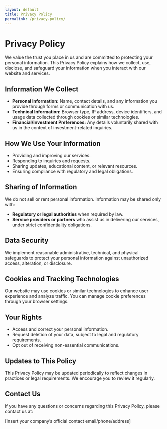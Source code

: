 ```yaml
---
layout: default
title: Privacy Policy
permalink: /privacy-policy/
---
```


<div class="max-w-4xl mx-auto px-4 sm:px-6 lg:px-8 py-12">
  <h1 class="text-3xl font-extrabold text-gray-900 mb-6">Privacy Policy</h1>
  
  <p class="text-gray-700 mb-6">
    We value the trust you place in us and are committed to protecting your personal information.
    This Privacy Policy explains how we collect, use, disclose, and safeguard your information 
    when you interact with our website and services.
  </p>

  <h2 class="text-2xl font-semibold text-gray-800 mt-8 mb-4">Information We Collect</h2>
  <ul class="list-disc list-inside text-gray-700 space-y-2">
    <li><strong>Personal Information:</strong> Name, contact details, and any information you provide through forms or communication with us.</li>
    <li><strong>Technical Information:</strong> Browser type, IP address, device identifiers, and usage data collected through cookies or similar technologies.</li>
    <li><strong>Financial/Investment Preferences:</strong> Any details voluntarily shared with us in the context of investment-related inquiries.</li>
  </ul>

  <h2 class="text-2xl font-semibold text-gray-800 mt-8 mb-4">How We Use Your Information</h2>
  <ul class="list-disc list-inside text-gray-700 space-y-2">
    <li>Providing and improving our services.</li>
    <li>Responding to inquiries and requests.</li>
    <li>Sharing updates, educational content, or relevant resources.</li>
    <li>Ensuring compliance with regulatory and legal obligations.</li>
  </ul>

  <h2 class="text-2xl font-semibold text-gray-800 mt-8 mb-4">Sharing of Information</h2>
  <p class="text-gray-700 mb-6">
    We do not sell or rent personal information. Information may be shared only with:
  </p>
  <ul class="list-disc list-inside text-gray-700 space-y-2">
    <li><strong>Regulatory or legal authorities</strong> when required by law.</li>
    <li><strong>Service providers or partners</strong> who assist us in delivering our services, under strict confidentiality obligations.</li>
  </ul>

  <h2 class="text-2xl font-semibold text-gray-800 mt-8 mb-4">Data Security</h2>
  <p class="text-gray-700 mb-6">
    We implement reasonable administrative, technical, and physical safeguards to protect your 
    personal information against unauthorized access, alteration, or disclosure.
  </p>

  <h2 class="text-2xl font-semibold text-gray-800 mt-8 mb-4">Cookies and Tracking Technologies</h2>
  <p class="text-gray-700 mb-6">
    Our website may use cookies or similar technologies to enhance user experience and analyze traffic.
    You can manage cookie preferences through your browser settings.
  </p>

  <h2 class="text-2xl font-semibold text-gray-800 mt-8 mb-4">Your Rights</h2>
  <ul class="list-disc list-inside text-gray-700 space-y-2">
    <li>Access and correct your personal information.</li>
    <li>Request deletion of your data, subject to legal and regulatory requirements.</li>
    <li>Opt out of receiving non-essential communications.</li>
  </ul>

  <h2 class="text-2xl font-semibold text-gray-800 mt-8 mb-4">Updates to This Policy</h2>
  <p class="text-gray-700 mb-6">
    This Privacy Policy may be updated periodically to reflect changes in practices or legal requirements.
    We encourage you to review it regularly.
  </p>

  <h2 class="text-2xl font-semibold text-gray-800 mt-8 mb-4">Contact Us</h2>
  <p class="text-gray-700">
    If you have any questions or concerns regarding this Privacy Policy, please contact us at:
  </p>
  <p class="text-gray-900 font-semibold mt-2">
    [Insert your company’s official contact email/phone/address]
  </p>
</div>
